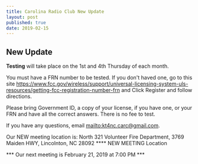 ```yaml
---
title: Carolina Radio Club New Update
layout: post
published: true
date: 2019-02-15
---
```

## New Update

**Testing** will take place on the 1st and 4th Thursday of each month.

You must have a FRN number to be tested. If you don't haved one, go to this site https://www.fcc.gov/wireless/support/universal-licensing-system-uls-resources/getting-fcc-registration-number-frn and Click Register and follow directions.

Please bring Government ID, a copy of your license, if you have one, or your FRN and have all the correct answers. There is no fee to test.

If you have any questions, email <mailto:kt4nc.carc@gmail.com>.

Our NEW meeting location is: North 321 Volunteer Fire Department, 3769 Maiden HWY, Lincolnton, NC 28092 **** NEW MEETING Location

*** Our next meeting is February 21, 2019 at 7:00 PM ***
